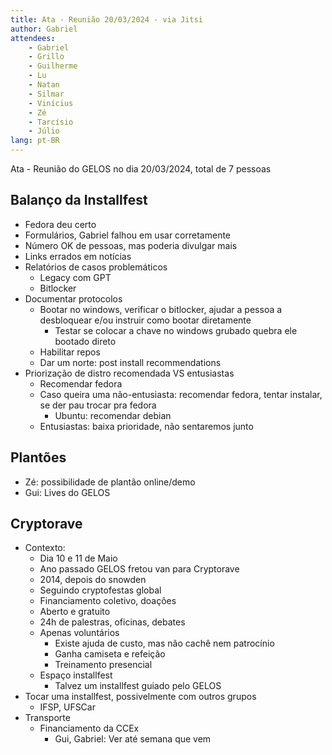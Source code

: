 ```yaml
---
title: Ata - Reunião 20/03/2024 - via Jitsi
author: Gabriel
attendees:
    - Gabriel
    - Grillo
    - Guilherme
    - Lu
    - Natan
    - Silmar
    - Vinícius
    - Zé
    - Tarcísio
    - Júlio
lang: pt-BR
---
```


Ata - Reunião do GELOS no dia 20/03/2024, total de 7 pessoas

## Balanço da Installfest

- Fedora deu certo
- Formulários, Gabriel falhou em usar corretamente
- Número OK de pessoas, mas poderia divulgar mais
- Links errados em notícias
- Relatórios de casos problemáticos
    - Legacy com GPT
    - Bitlocker
- Documentar protocolos
    - Bootar no windows, verificar o bitlocker, ajudar a pessoa a desbloquear e/ou instruir como bootar diretamente
        - Testar se colocar a chave no windows grubado quebra ele bootado direto
    - Habilitar repos
    - Dar um norte: post install recommendations
- Priorização de distro recomendada VS entusiastas
    - Recomendar fedora
    - Caso queira uma não-entusiasta: recomendar fedora, tentar instalar, se der pau trocar pra fedora
        - Ubuntu: recomendar debian
    - Entusiastas: baixa prioridade, não sentaremos junto

## Plantões

- Zé: possibilidade de plantão online/demo
- Gui: Lives do GELOS

## Cryptorave

- Contexto:
    - Dia 10 e 11 de Maio
    - Ano passado GELOS fretou van para Cryptorave
    - 2014, depois do snowden
    - Seguindo cryptofestas global
    - Financiamento coletivo, doações
    - Aberto e gratuito
    - 24h de palestras, oficinas, debates
    - Apenas voluntários
        - Existe ajuda de custo, mas não cachê nem patrocínio
        - Ganha camiseta e refeição
        - Treinamento presencial
    - Espaço installfest
        - Talvez um installfest guiado pelo GELOS
- Tocar uma installfest, possivelmente com outros grupos
    - IFSP, UFSCar
- Transporte
    - Financiamento da CCEx
        - Gui, Gabriel: Ver até semana que vem
